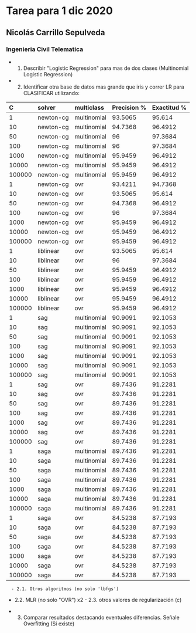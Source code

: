 # Tarea para 1 dic 2020

## Nicolás Carrillo Sepulveda
### Ingenieria Civil Telematica




- 1. Describir "Logistic Regression" para mas de dos clases (Multinomial Logistic Regression)

- 2. Identificar otra base de datos mas grande que iris y correr LR para CLASIFICAR utilizando:

|      C | solver    |  multiclass   |    Precision % |    Exactitud % |
| :------- | :------- | :------- | :------- | :------- |
|      1 | newton-cg | multinomial   |      93.5065 |      95.614  |
|     10 | newton-cg | multinomial   |      94.7368 |      96.4912 |
|     50 | newton-cg | multinomial   |      96      |      97.3684 |
|    100 | newton-cg | multinomial   |      96      |      97.3684 |
|   1000 | newton-cg | multinomial   |      95.9459 |      96.4912 |
|  10000 | newton-cg | multinomial   |      95.9459 |      96.4912 |
| 100000 | newton-cg | multinomial   |      95.9459 |      96.4912 |
|      1 | newton-cg | ovr           |      93.4211 |      94.7368 |
|     10 | newton-cg | ovr           |      93.5065 |      95.614  |
|     50 | newton-cg | ovr           |      94.7368 |      96.4912 |
|    100 | newton-cg | ovr           |      96      |      97.3684 |
|   1000 | newton-cg | ovr           |      95.9459 |      96.4912 |
|  10000 | newton-cg | ovr           |      95.9459 |      96.4912 |
| 100000 | newton-cg | ovr           |      95.9459 |      96.4912 |
|      1 | liblinear | ovr           |      93.5065 |      95.614  |
|     10 | liblinear | ovr           |      96      |      97.3684 |
|     50 | liblinear | ovr           |      95.9459 |      96.4912 |
|    100 | liblinear | ovr           |      95.9459 |      96.4912 |
|   1000 | liblinear | ovr           |      95.9459 |      96.4912 |
|  10000 | liblinear | ovr           |      95.9459 |      96.4912 |
| 100000 | liblinear | ovr           |      95.9459 |      96.4912 |
|      1 | sag       | multinomial   |      90.9091 |      92.1053 |
|     10 | sag       | multinomial   |      90.9091 |      92.1053 |
|     50 | sag       | multinomial   |      90.9091 |      92.1053 |
|    100 | sag       | multinomial   |      90.9091 |      92.1053 |
|   1000 | sag       | multinomial   |      90.9091 |      92.1053 |
|  10000 | sag       | multinomial   |      90.9091 |      92.1053 |
| 100000 | sag       | multinomial   |      90.9091 |      92.1053 |
|      1 | sag       | ovr           |      89.7436 |      91.2281 |
|     10 | sag       | ovr           |      89.7436 |      91.2281 |
|     50 | sag       | ovr           |      89.7436 |      91.2281 |
|    100 | sag       | ovr           |      89.7436 |      91.2281 |
|   1000 | sag       | ovr           |      89.7436 |      91.2281 |
|  10000 | sag       | ovr           |      89.7436 |      91.2281 |
| 100000 | sag       | ovr           |      89.7436 |      91.2281 |
|      1 | saga      | multinomial   |      89.7436 |      91.2281 |
|     10 | saga      | multinomial   |      89.7436 |      91.2281 |
|     50 | saga      | multinomial   |      89.7436 |      91.2281 |
|    100 | saga      | multinomial   |      89.7436 |      91.2281 |
|   1000 | saga      | multinomial   |      89.7436 |      91.2281 |
|  10000 | saga      | multinomial   |      89.7436 |      91.2281 |
| 100000 | saga      | multinomial   |      89.7436 |      91.2281 |
|      1 | saga      | ovr           |      84.5238 |      87.7193 |
|     10 | saga      | ovr           |      84.5238 |      87.7193 |
|     50 | saga      | ovr           |      84.5238 |      87.7193 |
|    100 | saga      | ovr           |      84.5238 |      87.7193 |
|   1000 | saga      | ovr           |      84.5238 |      87.7193 |
|  10000 | saga      | ovr           |      84.5238 |      87.7193 |
| 100000 | saga      | ovr           |      84.5238 |      87.7193 |
      
      - 2.1. Otros algoritmos (no solo 'lbfgs')
 - 2.2. MLR  (no solo "OVR") x2
        - 2.3. otros valores de regularización (c)

- 3. Comparar resultados destacando eventuales diferencias. Señale Overfitting (Si existe)